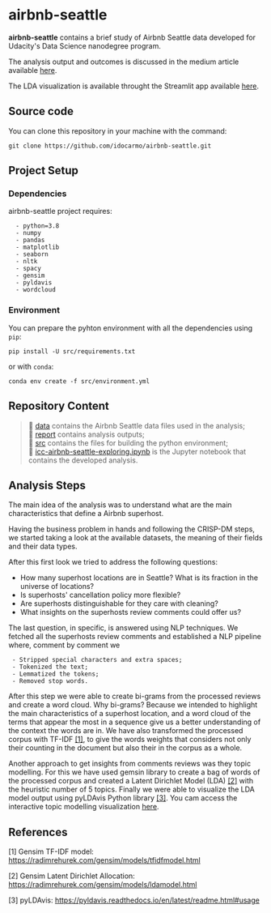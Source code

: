 # airbnb-seattle

**airbnb-seattle** contains a brief study of Airbnb Seattle data developed for Udacity's Data Science nanodegree program.

The analysis output and outcomes is discussed in the medium article available [here](https://medium.com/@ivens.costa/how-to-become-an-airbnb-superhost-f380d0604ec1).

The LDA visualization is available throught the Streamlit app available [here](https://idocarmo-streamlit-example-streamlit-app-hxod4a.streamlit.app/).  

## Source code
You can clone this repository in your machine with the command:

    git clone https://github.com/idocarmo/airbnb-seattle.git

## Project Setup
### Dependencies

airbnb-seattle project requires:
~~~~~~~~~~~~
  - python=3.8
  - numpy
  - pandas
  - matplotlib
  - seaborn
  - nltk
  - spacy
  - gensim
  - pyldavis
  - wordcloud
~~~~~~~~~~~~

### Environment
You can prepare the pyhton environment  with all the dependencies using ``pip``:

    pip install -U src/requirements.txt

or with ``conda``:

    conda env create -f src/environment.yml

## Repository Content


> 📂 [data](https://github.com/idocarmo/airbnb-seattle/tree/main/data) contains the Airbnb Seattle data files used in the analysis;\
> 📂 [report](https://github.com/idocarmo/airbnb-seattle/tree/main/report) contains analysis outputs;\
>📂 [src](https://github.com/idocarmo/airbnb-seattle/tree/main/src) contains the files for building the python environment;\
>📄 [icc-airbnb-seattle-exploring.ipynb](https://github.com/idocarmo/airbnb-seattle/blob/main/icc-airbnb-seattle-exploring.ipynb) is the Jupyter notebook that contains the developed analysis.  

## Analysis Steps

The main idea of the analysis was to understand what are the main characteristics that define a Airbnb superhost.

Having the business problem in hands and following the CRISP-DM steps, we started taking a look at the available datasets, the meaning of their fields and their data types.

After this first look we tried to address the following questions:
* How many superhost locations are in Seattle? What is its fraction in the universe of locations?
* Is superhosts' cancellation policy more flexible?
* Are superhosts distinguishable for they care with cleaning?
* What insights on the superhosts review comments could offer us? 

The last question, in specific, is answered using NLP techniques. We fetched all the superhosts review comments and established a NLP pipeline where, comment by comment we 

~~~~~~~~~~~~~~
 - Stripped special characters and extra spaces;
 - Tokenized the text;
 - Lemmatized the tokens;
 - Removed stop words. 
~~~~~~~~~~~~~~

After this step we were able to create bi-grams from the processed reviews and create a word cloud. Why bi-grams? Because we intended to highlight the main characteristics of a superhost location, and a word cloud of the terms that appear the most in a sequence give us a better understanding of the context the words are in. We have also transformed the processed corpus with TF-IDF [[1]](#1), to give the words weights that considers not only their counting in the document but also their  in the corpus as a whole. 

Another approach to get insights from comments reviews was they topic modelling. For this we have used gemsin library to create a bag of words of the processed corpus and created a Latent Dirichlet Model (LDA) [[2]](#2) with the heuristic number of 5 topics. Finally we were able to visualize the LDA model output using pyLDAvis Python library [[3]](#3). You cam access the interactive topic modelling visualization [here](https://idocarmo-streamlit-example-streamlit-app-hxod4a.streamlit.app/).

## References

<a id="1">[1]</a> 
Gensim TF-IDF model: https://radimrehurek.com/gensim/models/tfidfmodel.html

<a id="2">[2]</a> 
Gensim Latent Dirichlet Allocation: https://radimrehurek.com/gensim/models/ldamodel.html

<a id="3">[3]</a> 
pyLDAvis: https://pyldavis.readthedocs.io/en/latest/readme.html#usage
